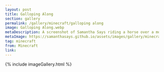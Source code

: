 ```yaml
---
layout: post
title: Galloping Along
section: gallery
permalink: /gallery/minecraft/galloping along
image: Galloping Along.webp
metaDescription: A screenshot of Samantha Says riding a horse over a mountain from Minecraft, taken by Samantha Says.
metaImage: https://samanthasays.github.io/assets/images/gallery/minecraft/Galloping Along.webp
tag: minecraft
from: Minecraft
link: 
---
```

{% include imageGallery.html %}